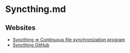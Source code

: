 # Syncthing.md

## Websites

* [Syncthing => Continuous file synchronization program](https://syncthing.net/)
* [Syncthing GitHub](https://github.com/syncthing/syncthing)
